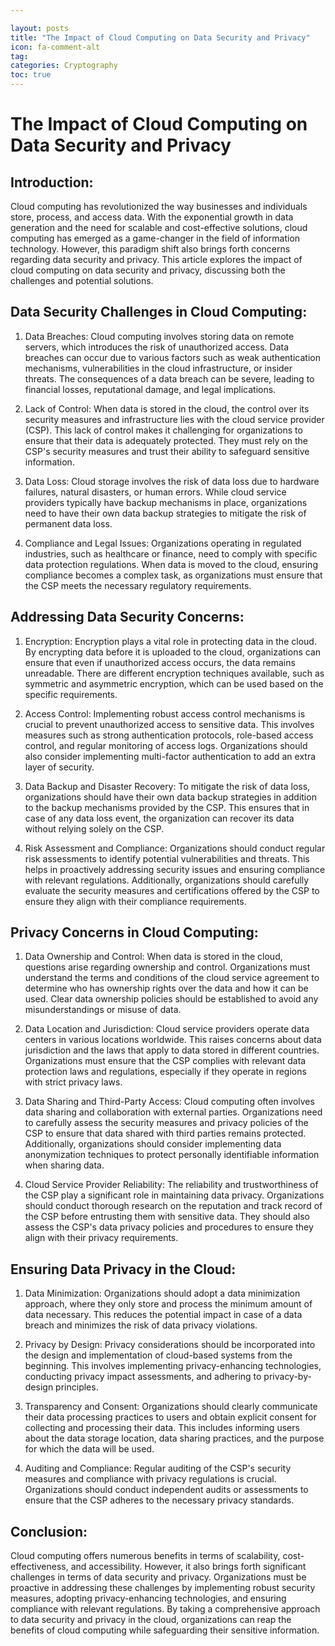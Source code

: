 ```yaml
---

layout: posts
title: "The Impact of Cloud Computing on Data Security and Privacy"
icon: fa-comment-alt
tag:      
categories: Cryptography
toc: true
---
```




# The Impact of Cloud Computing on Data Security and Privacy

## Introduction:

Cloud computing has revolutionized the way businesses and individuals store, process, and access data. With the exponential growth in data generation and the need for scalable and cost-effective solutions, cloud computing has emerged as a game-changer in the field of information technology. However, this paradigm shift also brings forth concerns regarding data security and privacy. This article explores the impact of cloud computing on data security and privacy, discussing both the challenges and potential solutions.

## Data Security Challenges in Cloud Computing:

1. Data Breaches: Cloud computing involves storing data on remote servers, which introduces the risk of unauthorized access. Data breaches can occur due to various factors such as weak authentication mechanisms, vulnerabilities in the cloud infrastructure, or insider threats. The consequences of a data breach can be severe, leading to financial losses, reputational damage, and legal implications.

2. Lack of Control: When data is stored in the cloud, the control over its security measures and infrastructure lies with the cloud service provider (CSP). This lack of control makes it challenging for organizations to ensure that their data is adequately protected. They must rely on the CSP's security measures and trust their ability to safeguard sensitive information.

3. Data Loss: Cloud storage involves the risk of data loss due to hardware failures, natural disasters, or human errors. While cloud service providers typically have backup mechanisms in place, organizations need to have their own data backup strategies to mitigate the risk of permanent data loss.

4. Compliance and Legal Issues: Organizations operating in regulated industries, such as healthcare or finance, need to comply with specific data protection regulations. When data is moved to the cloud, ensuring compliance becomes a complex task, as organizations must ensure that the CSP meets the necessary regulatory requirements.

## Addressing Data Security Concerns:

1. Encryption: Encryption plays a vital role in protecting data in the cloud. By encrypting data before it is uploaded to the cloud, organizations can ensure that even if unauthorized access occurs, the data remains unreadable. There are different encryption techniques available, such as symmetric and asymmetric encryption, which can be used based on the specific requirements.

2. Access Control: Implementing robust access control mechanisms is crucial to prevent unauthorized access to sensitive data. This involves measures such as strong authentication protocols, role-based access control, and regular monitoring of access logs. Organizations should also consider implementing multi-factor authentication to add an extra layer of security.

3. Data Backup and Disaster Recovery: To mitigate the risk of data loss, organizations should have their own data backup strategies in addition to the backup mechanisms provided by the CSP. This ensures that in case of any data loss event, the organization can recover its data without relying solely on the CSP.

4. Risk Assessment and Compliance: Organizations should conduct regular risk assessments to identify potential vulnerabilities and threats. This helps in proactively addressing security issues and ensuring compliance with relevant regulations. Additionally, organizations should carefully evaluate the security measures and certifications offered by the CSP to ensure they align with their compliance requirements.

## Privacy Concerns in Cloud Computing:

1. Data Ownership and Control: When data is stored in the cloud, questions arise regarding ownership and control. Organizations must understand the terms and conditions of the cloud service agreement to determine who has ownership rights over the data and how it can be used. Clear data ownership policies should be established to avoid any misunderstandings or misuse of data.

2. Data Location and Jurisdiction: Cloud service providers operate data centers in various locations worldwide. This raises concerns about data jurisdiction and the laws that apply to data stored in different countries. Organizations must ensure that the CSP complies with relevant data protection laws and regulations, especially if they operate in regions with strict privacy laws.

3. Data Sharing and Third-Party Access: Cloud computing often involves data sharing and collaboration with external parties. Organizations need to carefully assess the security measures and privacy policies of the CSP to ensure that data shared with third parties remains protected. Additionally, organizations should consider implementing data anonymization techniques to protect personally identifiable information when sharing data.

4. Cloud Service Provider Reliability: The reliability and trustworthiness of the CSP play a significant role in maintaining data privacy. Organizations should conduct thorough research on the reputation and track record of the CSP before entrusting them with sensitive data. They should also assess the CSP's data privacy policies and procedures to ensure they align with their privacy requirements.

## Ensuring Data Privacy in the Cloud:

1. Data Minimization: Organizations should adopt a data minimization approach, where they only store and process the minimum amount of data necessary. This reduces the potential impact in case of a data breach and minimizes the risk of data privacy violations.

2. Privacy by Design: Privacy considerations should be incorporated into the design and implementation of cloud-based systems from the beginning. This involves implementing privacy-enhancing technologies, conducting privacy impact assessments, and adhering to privacy-by-design principles.

3. Transparency and Consent: Organizations should clearly communicate their data processing practices to users and obtain explicit consent for collecting and processing their data. This includes informing users about the data storage location, data sharing practices, and the purpose for which the data will be used.

4. Auditing and Compliance: Regular auditing of the CSP's security measures and compliance with privacy regulations is crucial. Organizations should conduct independent audits or assessments to ensure that the CSP adheres to the necessary privacy standards.

## Conclusion:

Cloud computing offers numerous benefits in terms of scalability, cost-effectiveness, and accessibility. However, it also brings forth significant challenges in terms of data security and privacy. Organizations must be proactive in addressing these challenges by implementing robust security measures, adopting privacy-enhancing technologies, and ensuring compliance with relevant regulations. By taking a comprehensive approach to data security and privacy in the cloud, organizations can reap the benefits of cloud computing while safeguarding their sensitive information.
